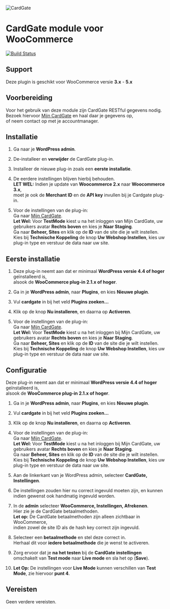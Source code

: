 ![CardGate](https://cdn.curopayments.net/thumb/200/logos/cardgate.png)

# CardGate module voor WooCommerce

[![Build Status](https://travis-ci.org/cardgate/woocommerce.svg?branch=master)](https://travis-ci.org/cardgate/woocommerce)

## Support

Deze plugin is geschikt voor WooCommerce versie  **3.x** - **5.x**

## Voorbereiding

Voor het gebruik van deze module zijn CardGate RESTful gegevens nodig.  
Bezoek hiervoor [Mijn CardGate](https://my.cardgate.com/) en haal daar je gegevens op,  
of neem contact op met je accountmanager.  

## Installatie

1. Ga naar je **WordPress admin**.

2. De-installeer en **verwijder** de CardGate plug-in.

3. Installeer de nieuwe plug-in zoals een **eerste installatie**.

4. De eerdere instellingen blijven hierbij behouden.  
   **LET WEL:** Indien je update van **Woocommerce 2.x** naar **Woocommerce 3.x**,  
   moet je ook de **Merchant ID** en de **API key** invullen bij je Cardgate plug-in.
   
5. Voor de instellingen van de plug-in:  
   Ga naar [Mijn CardGate](https://my.cardgate.com/).  
   **Let Wel:** Voor **TestMode** kiest u na het inloggen van Mijn CardGate, uw gebruikers avatar **Rechts boven** en kies je **Naar Staging**.  
   Ga naar **Beheer, Sites** en klik op de **ID** van de site die je wilt instellen.  
   Kies bij **Technische Koppeling** de knop **Uw Webshop Instellen**, kies uw plug-in type en verstuur de data naar uw site.  

## Eerste installatie

1. Deze plug-in neemt aan dat er minimaal **WordPress versie 4.4 of hoger** geïnstalleerd is,  
   alsook de **WooCommerce plug-in 2.1.x of hoger**.

2. Ga in je **WordPress admin**, naar **Plugins**, en kies **Nieuwe plugin**.

3. Vul **cardgate** in bij het veld **Plugins zoeken...**

4. Klik op de knop **Nu installeren**, en daarna op **Activeren**.

5. Voor de instellingen van de plug-in:  
   Ga naar [Mijn CardGate](https://my.cardgate.com/).  
   **Let Wel:** Voor **TestMode** kiest u na het inloggen bij Mijn CardGate, uw gebruikers avatar **Rechts boven** en kies je **Naar Staging**.  
   Ga naar **Beheer, Sites** en klik op de **ID** van de site die je wilt instellen.  
   Kies bij **Technische Koppeling** de knop **Uw Webshop Instellen**, kies uw plug-in type en verstuur de data naar uw site.  

## Configuratie

Deze plug-in neemt aan dat er minimaal **WordPress versie 4.4 of hoger** geïnstalleerd is,  
alsook de **WooCommerce plug-in 2.1.x of hoger**.

1. Ga in je **WordPress admin**, naar **Plugins**, en kies **Nieuwe plugin**.

2. Vul **cardgate** in bij het veld **Plugins zoeken...**

3. Klik op de knop **Nu installeren**, en daarna op **Activeren**. 

4. Voor de instellingen van de plug-in:  
   Ga naar [Mijn CardGate](https://my.cardgate.com/).  
   **Let Wel:** Voor **TestMode** kiest u na het inloggen bij Mijn CardGate, uw gebruikers avatar **Rechts boven** en kies je **Naar Staging**.  
   Ga naar **Beheer, Sites** en klik op de **ID** van de site die je wilt instellen.  
   Kies bij **Technische Koppeling** de knop **Uw Webshop Instellen**, kies uw plug-in type en verstuur de data naar uw site.  

5. Aan de linkerkant van je WordPress admin, selecteer **CardGate, Instellingen**.

6. De instellingen zouden hier nu correct ingevuld moeten zijn, en kunnen indien gewenst ook handmatig ingevuld worden.

7. In de **admin** selecteer **WooCommerce, Instellingen, Afrekenen**.  
   Hier zie je de CardGate betaalmethoden.  
   **Let op:** De CardGate betaalmethoden zijn alleen zichtbaar in WooCommerce,  
   indien zowel de site ID als de hash key correct zijn ingevuld.  
   
8. Selecteer een **betaalmethode** en stel deze correct in.  
   Herhaal dit voor **iedere betaalmethode** die je wenst te activeren.

9. Zorg ervoor dat je **na het testen** bij de **CardGate instellingen** omschakelt van **Test mode** naar **Live mode** en sla het op (**Save**).

10. **Let Op:** De instellingen voor **Live Mode** kunnen verschillen van **Test Mode**, zie hiervoor **punt 4**.

## Vereisten

Geen verdere vereisten.
